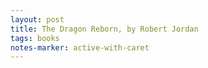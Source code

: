 ```yaml
---
layout: post
title: The Dragon Reborn, by Robert Jordan
tags: books
notes-marker: active-with-caret
---
```

